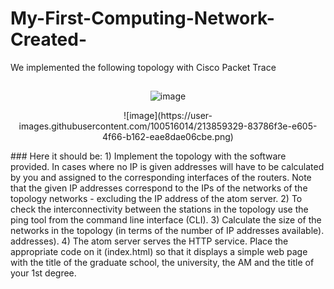 # My-First-Computing-Network-Created-
We implemented the following topology with Cisco Packet Trace

##
<p align="center">
  <img src="path/to/image.jpg" alt="image">
</p>
<p align="center">![image](https://user-images.githubusercontent.com/100516014/213859329-83786f3e-e605-4f66-b162-eae8dae06cbe.png)</p>
###
Here it should be: 
1) Implement the topology with the software provided. In cases where no IP is given
addresses will have to be calculated by you and assigned to the corresponding interfaces of the
routers. Note that the given IP addresses correspond to the IPs of the networks of the
topology networks - excluding the IP address of the atom server.
2) To check the interconnectivity between the stations in the topology use the
ping tool from the command line interface (CLI).
3) Calculate the size of the networks in the topology (in terms of the number of IP addresses available).
addresses).
4) The atom server serves the HTTP service. Place the appropriate code on it
(index.html) so that it displays a simple web page with the title of the graduate school, the
university, the AM and the title of your 1st degree.
